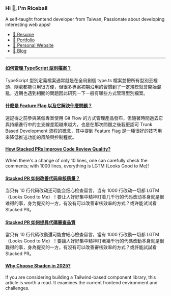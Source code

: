<h3 >Hi 👋, I'm Riceball</h3>
<p>A self-taught frontend developer from Taiwan, Passionate about developing interesting web apps!</p>

- [📜 Resume](https://weweweb.pages.dev/en/resume/)
- [💼 Portfolio](https://weweweb.pages.dev/en/work/)
- [🏡 Personal Website](https://weweweb.pages.dev/en/)
- [📝 Blog](https://www.webdong.dev/en/)
---

<!--START_SECTION:feed-->
#### [如何管理 TypeScript 型別檔案？](https:&#x2F;&#x2F;www.webdong.dev&#x2F;zh-tw&#x2F;post&#x2F;how-to-organize-your-typescript-types&#x2F;) 
TypeScript 型別定義檔案通常就是在全局創個 type.ts 檔案並把所有型別丟裡頭，隨處都能引用很方便，但很多專案初期沿用的習慣到了一定規模就會開始混亂，近期也遇到相關的問題因此研究一下一般有哪些方式管理型別檔案。
#### [什麼是 Feature Flag 以及它解決什麼問題？](https:&#x2F;&#x2F;www.webdong.dev&#x2F;zh-tw&#x2F;post&#x2F;what-is-feature-flag&#x2F;) 
還記得之前參與某個專案使用 Git Flow 的方式管理產品發布，但隨著時間過去它與持續進行中的主支線差距越來越大，也是在那次問題之後我更認可 Trunk Based Development 流程的概念，其中提到 Feature Flag 是一種很好的技巧用來降低推送功能的風險與控制程度。
#### [How Stacked PRs Improve Code Review Quality?](https:&#x2F;&#x2F;www.webdong.dev&#x2F;en&#x2F;post&#x2F;stacked-pr&#x2F;) 
When there&#39;s a change of only 10 lines, one can carefully check the comments; with 1000 lines, everything is LGTM (Looks Good to Me)!
#### [Stacked PR 如何改善代码审核质量？](https:&#x2F;&#x2F;www.webdong.dev&#x2F;zh-cn&#x2F;post&#x2F;stacked-pr&#x2F;) 
当只有 10 行代码改动还可能会细心检查留言，当有 1000 行改动一切都 LGTM（Looks Good to Me）！要让人好好集中精神盯着几千行的代码改动本身就是很难得的事，身为提交的一方，有没有可以改善审核效率的方式？或许能试试看 Stacked PR。
#### [Stacked PR 如何提昇代碼審查品質](https:&#x2F;&#x2F;www.webdong.dev&#x2F;zh-tw&#x2F;post&#x2F;stacked-pr&#x2F;) 
當只有 10 行代碼改動還可能會細心檢查留言，當有 1000 行改動一切都 LGTM（Looks Good to Me）！要讓人好好集中精神盯著幾千行的代碼改動本身就是很難得的事，身為提交的一方，有沒有可以改善審核效率的方式？或許能試試看 Stacked PR。
#### [Why Choose Shadcn in 2025?](https:&#x2F;&#x2F;www.webdong.dev&#x2F;en&#x2F;post&#x2F;why-shadcn-in-2025&#x2F;) 
If you are considering building a Tailwind-based component library, this article is worth a read. It examines the current frontend environment and challenges.
<!--END_SECTION:feed-->


